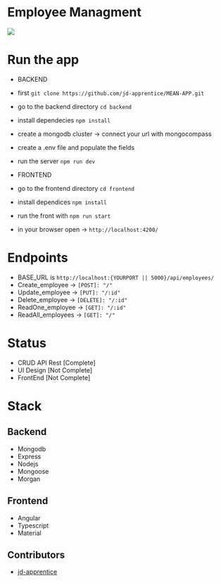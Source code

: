 # Employee Managment 

<img src="https://eezee.sg/blog/wp-content/uploads/2018/06/Artboard-3@3x-1200x675.png">

# Run the app

- BACKEND
- first ```git clone https://github.com/jd-apprentice/MEAN-APP.git```
- go to the backend directory ```cd backend```
- install dependecies ```npm install```
- create a mongodb cluster -> connect your url with mongocompass
- create a .env file and populate the fields
- run the server ```npm run dev```

- FRONTEND
- go to the frontend directory ```cd frontend```
- install dependices ```npm install```
- run the front with ```npm run start```
- in your browser open -> ```http://localhost:4200/```
# Endpoints

- BASE_URL is ```http://localhost:{YOURPORT || 5000}/api/employees/```
- Create_employee -> ```[POST]: "/"```
- Update_employee -> ```[PUT]: "/:id"```
- Delete_employee -> ```[DELETE]: "/:id"```
- ReadOne_employee -> ```[GET]: "/:id"```
- ReadAll_employees -> ```[GET]: "/"```

# Status

- CRUD API Rest [Complete]
- UI Design [Not Complete]
- FrontEnd [Not Complete]

# Stack

## Backend

- Mongodb
- Express
- Nodejs
- Mongoose
- Morgan

## Frontend

- Angular
- Typescript
- Material

## Contributors

- [jd-apprentice](https://github.com/jd-apprentice)